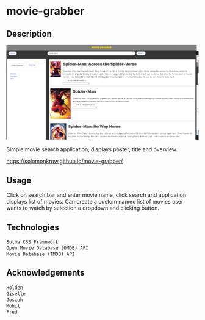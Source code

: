 # movie-grabber

## Description

![Alt text](assets/images/Screenshot_2023-10-05_at_1.53.49_PM.png)

Simple movie search application, displays poster, title and overview. 

https://solomonkrow.github.io/movie-grabber/

## Usage

Click on search bar and enter movie name, click search and application displays list of movies. Can create a custom named list of movies user wants to watch by selection a dropdown and clicking button.

## Technologies
```
Bulma CSS Framework
Open Movie Database (OMDB) API
Movie Database (TMDB) API
```
## Acknowledgements
```
Holden
Giselle
Josiah
Mohit
Fred
```